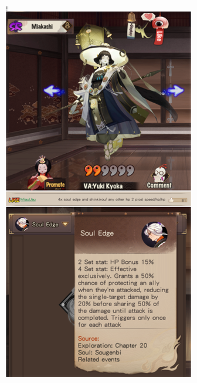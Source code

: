 !![miakashi](../Information/miakashi.png)
![miakashi-info](../Information/miakashi-info.png)
![soul edge](../Information/soul%20edge.png)